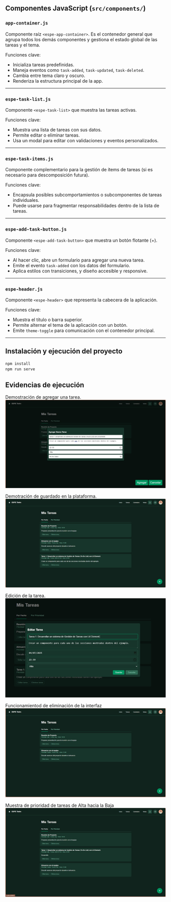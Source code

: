
## Componentes JavaScript (`src/components/`)

### `app-container.js`
Componente raíz `<espe-app-container>`. Es el contenedor general que agrupa todos los demás componentes y gestiona el estado global de las tareas y el tema.

Funciones clave:
- Inicializa tareas predefinidas.
- Maneja eventos como `task-added`, `task-updated`, `task-deleted`.
- Cambia entre tema claro y oscuro.
- Renderiza la estructura principal de la app.

---

### `espe-task-list.js`
Componente `<espe-task-list>` que muestra las tareas activas.

Funciones clave:
- Muestra una lista de tareas con sus datos.
- Permite editar o eliminar tareas.
- Usa un modal para editar con validaciones y eventos personalizados.

---

### `espe-task-items.js`
Componente complementario para la gestión de ítems de tareas (si es necesario para descomposición futura).

Funciones clave:
- Encapsula posibles subcomportamientos o subcomponentes de tareas individuales.
- Puede usarse para fragmentar responsabilidades dentro de la lista de tareas.

---

### `espe-add-task-button.js`
Componente `<espe-add-task-button>` que muestra un botón flotante (+).

Funciones clave:
- Al hacer clic, abre un formulario para agregar una nueva tarea.
- Emite el evento `task-added` con los datos del formulario.
- Aplica estilos con transiciones, y diseño accesible y responsive.

---

### `espe-header.js`
Componente `<espe-header>` que representa la cabecera de la aplicación.

Funciones clave:
- Muestra el título o barra superior.
- Permite alternar el tema de la aplicación con un botón.
- Emite `theme-toggle` para comunicación con el contenedor principal.

---

## Instalación y ejecución del proyecto

```bash
npm install
npm run serve
```
## Evidencias de ejecución
Demostración de agregar una tarea.
![Evidencia 1](./docs/capturas/funcionamiento_agregacion.jpg)

Demotración de guardado en la plataforma.
![Evidencia 2](./docs/capturas/demostracion_guardado.jpg)

Edición de la tarea.
![Evidencia 3](./docs/capturas/edicion_tarea.jpg)

Funcionamientod de eliminación de la interfaz
![Evidencia 4](./docs/capturas/interfaz_ejecucion.jpg)

Muestra de prioridad de tareas de Alta hacia la Baja
![Evidencia 5](./docs/capturas/prioridad_tareas.jpg)
